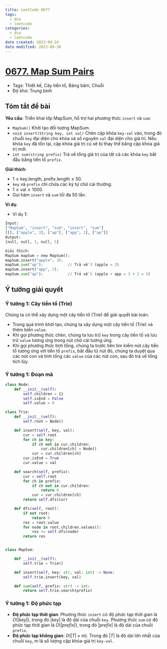 ```yaml
---
title: LeetCode 0677
tags:
  - dsa
  - leetcode
categories:
  - dsa
  - leetcode
date created: 2023-09-24
date modified: 2023-09-30
---
```


# [0677. Map Sum Pairs](https://leetcode.com/problems/map-sum-pairs/)

- Tags: Thiết kế, Cây tiền tố, Bảng băm, Chuỗi
- Độ khó: Trung bình

## Tóm tắt đề bài

**Yêu cầu**: Triển khai lớp MapSum, hỗ trợ hai phương thức `insert` và `sum`:

- `MapSum()` Khởi tạo đối tượng MapSum.
- `void insert(String key, int val)` Chèn cặp khóa `key-val` vào, trong đó chuỗi `key` đại diện cho khóa và số nguyên `val` đại diện cho giá trị. Nếu khóa `key` đã tồn tại, cặp khóa giá trị cũ sẽ bị thay thế bằng cặp khóa giá trị mới.
- `int sum(string prefix)` Trả về tổng giá trị của tất cả các khóa `key` bắt đầu bằng tiền tố `prefix`.

**Giải thích**:

- $1 \le \text{key.length, prefix.length} \le 50$.
- `key` và `prefix` chỉ chứa các ký tự chữ cái thường.
- $1 \le \text{val} \le 1000$.
- Gọi hàm `insert` và `sum` tối đa $50$ lần.

**Ví dụ**:

- Ví dụ 1:

```python
Input:
["MapSum", "insert", "sum", "insert", "sum"]
[[], ["apple", 3], ["ap"], ["app", 2], ["ap"]]
Output:
[null, null, 3, null, 5]

Giải thích:
MapSum mapSum = new MapSum();
mapSum.insert("apple", 3);  
mapSum.sum("ap");           // Trả về 3 (apple = 3)
mapSum.insert("app", 2);    
mapSum.sum("ap");           // Trả về 5 (apple + app = 3 + 2 = 5)
```

## Ý tưởng giải quyết

### Ý tưởng 1: Cây tiền tố (Trie)

Chúng ta có thể xây dựng một cây tiền tố (Trie) để giải quyết bài toán.

- Trong quá trình khởi tạo, chúng ta xây dựng một cây tiền tố (Trie) và thêm biến `value`.
- Khi gọi phương thức chèn, chúng ta lưu trữ `key` trong cây tiền tố và lưu trữ `value` tương ứng trong nút chữ cái tương ứng.
- Khi gọi phương thức tính tổng, chúng ta trước tiên tìm kiếm nút cây tiền tố tương ứng với tiền tố `prefix`, bắt đầu từ nút đó, chúng ta duyệt qua các nút con và tính tổng các `value` của các nút con, sau đó trả về tổng tích lũy.

### Ý tưởng 1: Đoạn mã

```python
class Node:
    def __init__(self):
        self.children = {}
        self.isEnd = False
        self.value = 0

class Trie:
    def __init__(self):
        self.root = Node()

    def insert(self, key, val):
        cur = self.root
        for ch in key:
            if ch not in cur.children:
                cur.children[ch] = Node()
            cur = cur.children[ch]
        cur.isEnd = True
        cur.value = val

    def search(self, prefix):
        cur = self.root
        for ch in prefix:
            if ch not in cur.children:
                return 0
            cur = cur.children[ch]
        return self.dfs(cur)

    def dfs(self, root):
        if not root:
            return 0
        res = root.value
        for node in root.children.values():
            res += self.dfs(node)
        return res


class MapSum:

    def __init__(self):
        self.trie = Trie()

    def insert(self, key: str, val: int) -> None:
        self.trie.insert(key, val)

    def sum(self, prefix: str) -> int:
        return self.trie.search(prefix)

```

### Ý tưởng 1: Độ phức tạp

- **Độ phức tạp thời gian**: Phương thức `insert` có độ phức tạp thời gian là $O(|key|)$, trong đó $|key|$ là độ dài của chuỗi `key`. Phương thức `sum` có độ phức tạp thời gian là $O(|prefix|)$, trong đó $|prefix|$ là độ dài của chuỗi `prefix`.
- **Độ phức tạp không gian**: $O(|T| \times m)$. Trong đó $|T|$ là độ dài lớn nhất của chuỗi `key`, $m$ là số lượng cặp khóa-giá trị `key-val`.
